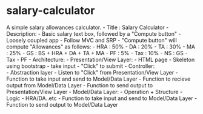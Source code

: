 # salary-calculator
A simple salary allowances calculator.
		- Title	:	Salary Calculator
		- Description:
			- Basic salary text box, followed by a "Compute button"
			- Loosely coupled app
			- Follow MVC and SRP
			- "Compute button" will compute "Allowances" as follows:
				- HRA	:	50%
				- DA	:	20%
				- TA	:	30%
				- MA	:	25%
                - GS	:	BS + HRA + DA + TA + MA
				- PF	:	5%
				- Tax	:	10%
				- NS	:	GS - Tax - PF
			- Architecture:
				- Presentation/View Layer:
					- HTML page
					- Skeleton using bootstrap
					- take input
					- "Click" to submit
				- Controller:	
					- Abstraction layer
					- Listen to "Click" from Presentation/View Layer
					- Function to take input and send to Model/Data Layer
					- Function to recieve output from Model/Data Layer
					- Function to send output to Presentation/View Layer
				- Model/Data Layer:
					- Operation + Structure
					- Logic
						- HRA/DA..etc
					- Function to take input and send to Model/Data Layer
					- Function to send output to Model/Data Layer	
